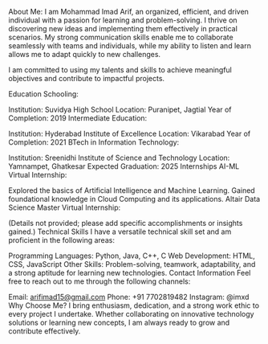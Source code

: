 About Me:
I am Mohammad Imad Arif, an organized, efficient, and driven individual with a passion for learning and problem-solving. I thrive on discovering new ideas and implementing them effectively in practical scenarios. My strong communication skills enable me to collaborate seamlessly with teams and individuals, while my ability to listen and learn allows me to adapt quickly to new challenges.

I am committed to using my talents and skills to achieve meaningful objectives and contribute to impactful projects.

Education
Schooling:

Institution: Suvidya High School
Location: Puranipet, Jagtial
Year of Completion: 2019
Intermediate Education:

Institution: Hyderabad Institute of Excellence
Location: Vikarabad
Year of Completion: 2021
BTech in Information Technology:

Institution: Sreenidhi Institute of Science and Technology
Location: Yamnampet, Ghatkesar
Expected Graduation: 2025
Internships
AI-ML Virtual Internship:

Explored the basics of Artificial Intelligence and Machine Learning.
Gained foundational knowledge in Cloud Computing and its applications.
Altair Data Science Master Virtual Internship:

(Details not provided; please add specific accomplishments or insights gained.)
Technical Skills
I have a versatile technical skill set and am proficient in the following areas:

Programming Languages: Python, Java, C++, C
Web Development: HTML, CSS, JavaScript
Other Skills: Problem-solving, teamwork, adaptability, and a strong aptitude for learning new technologies.
Contact Information
Feel free to reach out to me through the following channels:

Email: arifimad15@gmail.com
Phone: +91 7702819482
Instagram: @imxd
Why Choose Me?
I bring enthusiasm, dedication, and a strong work ethic to every project I undertake. Whether collaborating on innovative technology solutions or learning new concepts, I am always ready to grow and contribute effectively.

